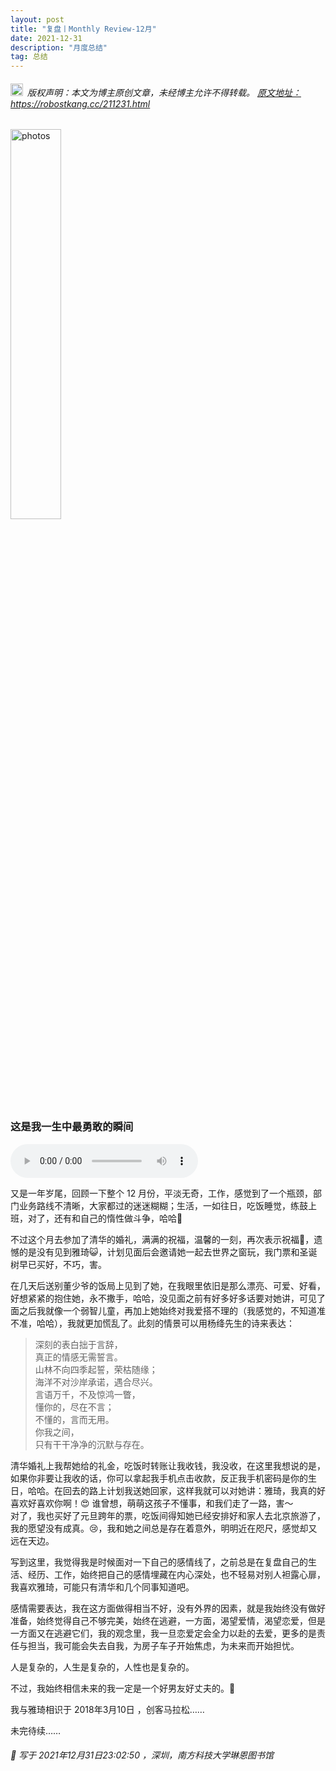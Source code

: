 ```yaml
---
layout: post
title: "复盘丨Monthly Review-12月"
date: 2021-12-31 
description: "月度总结"
tag: 总结
---   
```


<h6><img src="https://robotkang-1257995526.cos.ap-chengdu.myqcloud.com/icon/copyright.png" alt="copyright" style="display:inline;margin-bottom: -5px;" width="20" height="20"> 版权声明：本文为博主原创文章，未经博主允许不得转载。
<a target="_blank" href="https://robotkang.cc/211231.html">原文地址：https://robostkang.cc/211231.html </a>
</h6>                           

<img src="https://robotkang-1257995526.cos.ap-chengdu.myqcloud.com/image/d67875c38c983988fc6c8de3865ac219.png" width="40%" height="40%" alt="photos"/>     

### 这是我一生中最勇敢的瞬间           

<audio controls>
	<source src="https://robotkang-1257995526.cos.ap-chengdu.myqcloud.com/music/%E8%BF%99%E6%98%AF%E6%88%91%E4%B8%80%E7%94%9F%E4%B8%AD%E6%9C%80%E5%8B%87%E6%95%A2%E7%9A%84%E7%9E%AC%E9%97%B4%20(320%20kbps).mp3" type="audio/mpeg">
	Your browser does not support the audio tag.
</audio>
                
又是一年岁尾，回顾一下整个 12 月份，平淡无奇，工作，感觉到了一个瓶颈，部门业务路线不清晰，大家都过的迷迷糊糊；生活，一如往日，吃饭睡觉，练鼓上班，对了，还有和自己的惰性做斗争，哈哈🤣         

不过这个月去参加了清华的婚礼，满满的祝福，温馨的一刻，再次表示祝福🎅，遗憾的是没有见到雅琦😺，计划见面后会邀请她一起去世界之窗玩，我门票和圣诞树早已买好，不巧，害。        

在几天后送别董少爷的饭局上见到了她，在我眼里依旧是那么漂亮、可爱、好看，好想紧紧的抱住她，永不撒手，哈哈，没见面之前有好多好多话要对她讲，可见了面之后我就像一个弱智儿童，再加上她始终对我爱搭不理的（我感觉的，不知道准不准，哈哈），我就更加慌乱了。此刻的情景可以用杨绛先生的诗来表达：           
> 深刻的表白拙于言辞，         
> 真正的情感无需誓言。      
> 山林不向四季起誓，荣枯随缘；        
> 海洋不对沙岸承诺，遇合尽兴。         
> 言语万千，不及惊鸿一瞥，      
> 懂你的，尽在不言；      
> 不懂的，言而无用。      
> 你我之间，      
> 只有干干净净的沉默与存在。            

清华婚礼上我帮她给的礼金，吃饭时转账让我收钱，我没收，在这里我想说的是，如果你非要让我收的话，你可以拿起我手机点击收款，反正我手机密码是你的生日，哈哈。在回去的路上计划我送她回家，这样我就可以对她讲：雅琦，我真的好喜欢好喜欢你啊！😍 谁曾想，萌萌这孩子不懂事，和我们走了一路，害～         
对了，我也买好了元旦跨年的票，吃饭间得知她已经安排好和家人去北京旅游了，我的愿望没有成真。😢，我和她之间总是存在着意外，明明近在咫尺，感觉却又远在天边。                 

写到这里，我觉得我是时候面对一下自己的感情线了，之前总是在复盘自己的生活、经历、工作，始终把自己的感情埋藏在内心深处，也不轻易对别人袒露心扉，我喜欢雅琦，可能只有清华和几个同事知道吧。                 

感情需要表达，我在这方面做得相当不好，没有外界的因素，就是我始终没有做好准备，始终觉得自己不够完美，始终在逃避，一方面，渴望爱情，渴望恋爱，但是一方面又在逃避它们，我的观念里，我一旦恋爱定会全力以赴的去爱，更多的是责任与担当，我可能会失去自我，为房子车子开始焦虑，为未来而开始担忧。         

人是复杂的，人生是复杂的，人性也是复杂的。                   

不过，我始终相信未来的我一定是一个好男友好丈夫的。💪              

我与雅琦相识于 2018年3月10日 ，创客马拉松……         

​未完待续……

<h6> 

📌 写于 2021年12月31日23:02:50 ，深圳，南方科技大学琳恩图书馆                               

</h6>      



